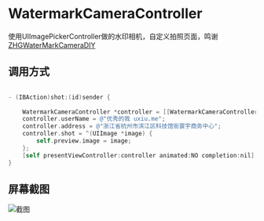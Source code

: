 # WatermarkCameraController
使用UIImagePickerController做的水印相机，自定义拍照页面，鸣谢[ZHGWaterMarkCameraDIY](https://github.com/WangZhGuangDev/ZHGWaterMarkCameraDIY)


## 调用方式

```objective-c

- (IBAction)shot:(id)sender {
    
    WatermarkCameraController *controller = [[WatermarkCameraController alloc] init];
    controller.userName = @"优秀的我 uxiu.me";
    controller.address = @"浙江省杭州市滨江区科技馆街寰宇商务中心";
    controller.shot = ^(UIImage *image) {
        self.preview.image = image;
    };
    [self presentViewController:controller animated:NO completion:nil];
}

```

## 屏幕截图

![截图](https://github.com/Bujingxian/WatermarkCameraController/blob/master/水印相机.gif)


